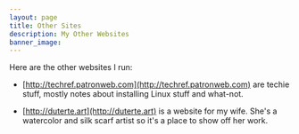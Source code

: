 ```yaml
---
layout: page
title: Other Sites
description: My Other Websites
banner_image:
---
```


Here are the other websites I run:

* [http://techref.patronweb.com](http://techref.patronweb.com) are techie stuff,
mostly notes about installing Linux stuff and what-not.

* [http://duterte.art](http://duterte.art) is a website for my wife. She's a
watercolor and silk scarf artist so it's a place to show off her work.

